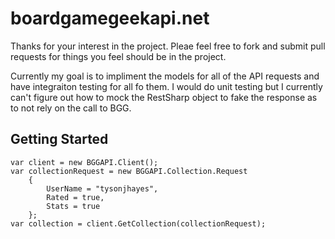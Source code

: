 boardgamegeekapi.net
====================

Thanks for your interest in the project.  Pleae feel free to fork and submit pull requests for things you feel should be in the project.

Currently my goal is to impliment the models for all of the API requests and have integraiton testing for all fo them.  I would do unit testing but I currently can't figure out how to mock the RestSharp object to fake the response as to not rely on the call to BGG.

## Getting Started ##
    var client = new BGGAPI.Client();
	var collectionRequest = new BGGAPI.Collection.Request 
		{
			UserName = "tysonjhayes",
			Rated = true,
			Stats = true
		};
	var collection = client.GetCollection(collectionRequest);
